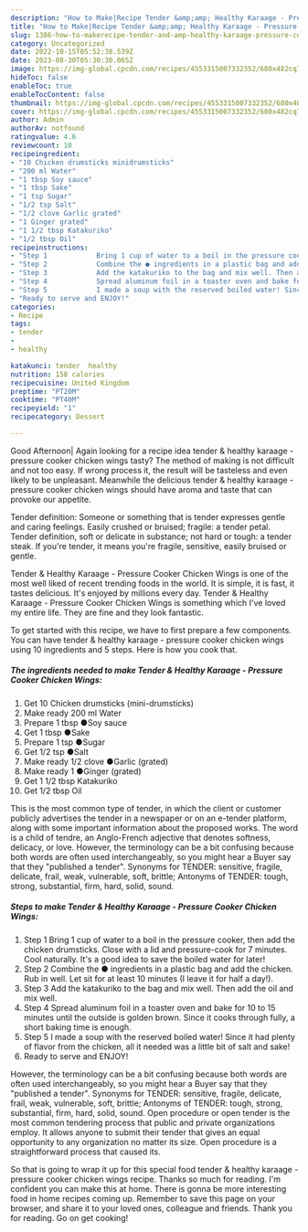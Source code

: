 ```yaml
---
description: "How to Make|Recipe Tender &amp;amp; Healthy Karaage - Pressure Cooker Chicken Wings {That is Simple"
title: "How to Make|Recipe Tender &amp;amp; Healthy Karaage - Pressure Cooker Chicken Wings {That is Simple"
slug: 1386-how-to-makerecipe-tender-and-amp-healthy-karaage-pressure-cooker-chicken-wings-that-is-simple
category: Uncategorized
date: 2022-10-15T05:52:38.539Z
date: 2023-08-30T05:30:30.065Z
image: https://img-global.cpcdn.com/recipes/4553315007332352/680x482cq70/tender-healthy-karaage-pressure-cooker-chicken-wings-recipe-main-photo.jpg
hideToc: false
enableToc: true
enableTocContent: false
thumbnail: https://img-global.cpcdn.com/recipes/4553315007332352/680x482cq70/tender-healthy-karaage-pressure-cooker-chicken-wings-recipe-main-photo.jpg
cover: https://img-global.cpcdn.com/recipes/4553315007332352/680x482cq70/tender-healthy-karaage-pressure-cooker-chicken-wings-recipe-main-photo.jpg
author: Admin
authorAv: notfound
ratingvalue: 4.6
reviewcount: 10
recipeingredient:
- "10 Chicken drumsticks minidrumsticks"
- "200 ml Water"
- "1 tbsp Soy sauce"
- "1 tbsp Sake"
- "1 tsp Sugar"
- "1/2 tsp Salt"
- "1/2 clove Garlic grated"
- "1 Ginger grated"
- "1 1/2 tbsp Katakuriko"
- "1/2 tbsp Oil"
recipeinstructions:
- "Step 1            Bring 1 cup of water to a boil in the pressure cooker, then add the chicken drumsticks. Close with a lid and pressure-cook for 7 minutes. Cool naturally. It&#39;s a good idea to save the boiled water for later!"
- "Step 2            Combine the ● ingredients in a plastic bag and add the chicken. Rub in well. Let sit for at least 10 minutes (I leave it for half a day!)."
- "Step 3            Add the katakuriko to the bag and mix well. Then add the oil and mix well."
- "Step 4            Spread aluminum foil in a toaster oven and bake for 10 to 15 minutes until the outside is golden brown. Since it cooks through fully, a short baking time is enough."
- "Step 5            I made a soup with the reserved boiled water! Since it had plenty of flavor from the chicken, all it needed was a little bit of salt and sake!"
- "Ready to serve and ENJOY!"
categories:
- Recipe
tags:
- tender
- 
- healthy

katakunci: tender  healthy 
nutrition: 158 calories
recipecuisine: United Kingdom
preptime: "PT20M"
cooktime: "PT40M"
recipeyield: "1"
recipecategory: Dessert

---
```



Good Afternoon| Again looking for a recipe idea tender &amp; healthy karaage - pressure cooker chicken wings tasty? The method of making is not difficult and not too easy. If wrong process it, the result will be tasteless and even likely to be unpleasant. Meanwhile the delicious tender &amp; healthy karaage - pressure cooker chicken wings should have aroma and taste that can provoke our appetite.





Tender definition: Someone or something that is tender expresses gentle and caring feelings. Easily crushed or bruised; fragile: a tender petal. Tender definition, soft or delicate in substance; not hard or tough: a tender steak. If you&#39;re tender, it means you&#39;re fragile, sensitive, easily bruised or gentle.

Tender &amp; Healthy Karaage - Pressure Cooker Chicken Wings is one of the most well liked of recent trending foods in the world. It is simple, it is fast, it tastes delicious. It's enjoyed by millions every day. Tender &amp; Healthy Karaage - Pressure Cooker Chicken Wings is something which I've loved my entire life. They are fine and they look fantastic.


To get started with this recipe, we have to first prepare a few components. You can have tender &amp; healthy karaage - pressure cooker chicken wings using 10 ingredients and 5 steps. Here is how you cook that.

<!--inarticleads1-->

##### The ingredients needed to make Tender &amp; Healthy Karaage - Pressure Cooker Chicken Wings:

1. Get 10 Chicken drumsticks (mini-drumsticks)
1. Make ready 200 ml Water
1. Prepare 1 tbsp ●Soy sauce
1. Get 1 tbsp ●Sake
1. Prepare 1 tsp ●Sugar
1. Get 1/2 tsp ●Salt
1. Make ready 1/2 clove ●Garlic (grated)
1. Make ready 1 ●Ginger (grated)
1. Get 1 1/2 tbsp Katakuriko
1. Get 1/2 tbsp Oil


This is the most common type of tender, in which the client or customer publicly advertises the tender in a newspaper or on an e-tender platform, along with some important information about the proposed works. The word is a child of tendre, an Anglo-French adjective that denotes softness, delicacy, or love. However, the terminology can be a bit confusing because both words are often used interchangeably, so you might hear a Buyer say that they &#34;published a tender&#34;. Synonyms for TENDER: sensitive, fragile, delicate, frail, weak, vulnerable, soft, brittle; Antonyms of TENDER: tough, strong, substantial, firm, hard, solid, sound. 

<!--inarticleads2-->

##### Steps to make Tender &amp; Healthy Karaage - Pressure Cooker Chicken Wings:

1. Step 1            Bring 1 cup of water to a boil in the pressure cooker, then add the chicken drumsticks. Close with a lid and pressure-cook for 7 minutes. Cool naturally. It&#39;s a good idea to save the boiled water for later!
1. Step 2            Combine the ● ingredients in a plastic bag and add the chicken. Rub in well. Let sit for at least 10 minutes (I leave it for half a day!).
1. Step 3            Add the katakuriko to the bag and mix well. Then add the oil and mix well.
1. Step 4            Spread aluminum foil in a toaster oven and bake for 10 to 15 minutes until the outside is golden brown. Since it cooks through fully, a short baking time is enough.
1. Step 5            I made a soup with the reserved boiled water! Since it had plenty of flavor from the chicken, all it needed was a little bit of salt and sake!
1. Ready to serve and ENJOY!

However, the terminology can be a bit confusing because both words are often used interchangeably, so you might hear a Buyer say that they &#34;published a tender&#34;. Synonyms for TENDER: sensitive, fragile, delicate, frail, weak, vulnerable, soft, brittle; Antonyms of TENDER: tough, strong, substantial, firm, hard, solid, sound. Open procedure or open tender is the most common tendering process that public and private organizations employ. It allows anyone to submit their tender that gives an equal opportunity to any organization no matter its size. Open procedure is a straightforward process that caused its. 

So that is going to wrap it up for this special food tender &amp; healthy karaage - pressure cooker chicken wings recipe. Thanks so much for reading. I'm confident you can make this at home. There is gonna be more interesting food in home recipes coming up. Remember to save this page on your browser, and share it to your loved ones, colleague and friends. Thank you for reading. Go on get cooking!
